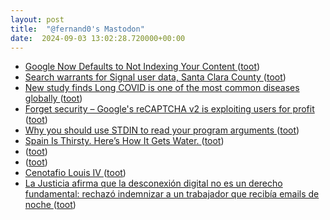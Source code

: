 ```yaml
---
layout: post
title:  "@fernand0's Mastodon"
date:  2024-09-03 13:02:28.720000+00:00
---
```

*  [Google Now Defaults to Not Indexing Your Content ](https://www.vincentschmalbach.com/google-now-defaults-to-not-indexing-your-content) ([toot](https://mastodon.social/@fernand0/113073753208814506))
*  [Search warrants for Signal user data, Santa Clara County ](https://signal.org/bigbrother/santa-clara-county) ([toot](https://mastodon.social/@fernand0/113073688295495130))
*  [New study finds Long COVID is one of the most common diseases globally ](https://www.wsws.org/en/articles/2024/08/09/wskf-a09.htm) ([toot](https://mastodon.social/@fernand0/113073288535278070))
*  [Forget security – Google's reCAPTCHA v2 is exploiting users for profit ](https://www.theregister.com/2024/07/24/googles_recaptchav2_labo) ([toot](https://mastodon.social/@fernand0/113073101360218871))
*  [Why you should use STDIN to read your program arguments ](https://victoronsoftware.com/posts/get-args-from-stdin) ([toot](https://mastodon.social/@fernand0/113072910011802998))
*  [Spain Is Thirsty. Here’s How It Gets Water. ](https://www.nytimes.com/2024/08/12/business/spain-water-desalination.htm) ([toot](https://mastodon.social/@fernand0/113072514186707116))
*  [ ](https://mastodon.social/users/fernand0/statuses/113072399331825687/activity) ([toot](https://mastodon.social/users/fernand0/statuses/113072399331825687/activity))
*  [ ](https://mastodon.social/@sergiojimenez) ([toot](https://mastodon.social/@fernand0/113072398907087978))
*  [Cenotafio Louis IV ](https://www.flickr.com/photos/fernand0/53946432434) ([toot](https://mastodon.social/@fernand0/113071782119628360))
*  [La Justicia afirma que la desconexión digital no es un derecho fundamental: rechazó indemnizar a un trabajador que recibía emails de noche ](https://www.genbeta.com/actualidad/justicia-afirma-que-desconexion-digital-no-derecho-fundamental-rechazo-indemnizar-a-trabajador-que-recibia-emails-noch) ([toot](https://mastodon.social/@fernand0/113071697184848998))
